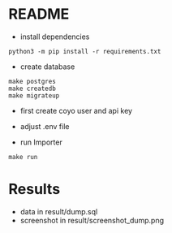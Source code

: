 # README

- install dependencies
```
python3 -m pip install -r requirements.txt
```

- create database
```
make postgres
make createdb
make migrateup
```
- first create coyo user and api key

- adjust .env file

- run Importer
```
make run
```

# Results
- data in result/dump.sql
- screenshot in result/screenshot_dump.png